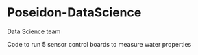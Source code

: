 # Poseidon-DataScience
Data Science team


Code to run 5 sensor control boards to measure water properties


